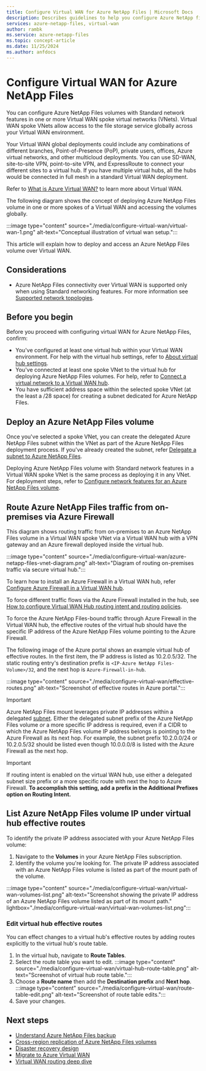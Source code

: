 ```yaml
---
title: Configure Virtual WAN for Azure NetApp Files | Microsoft Docs
description: Describes guidelines to help you configure Azure NetApp files on Azure Virtual WAN.
services: azure-netapp-files, virtual-wan
author: rambk
ms.service: azure-netapp-files
ms.topic: concept-article
ms.date: 11/25/2024
ms.author: anfdocs
---
```

# Configure Virtual WAN for Azure NetApp Files

You can configure Azure NetApp Files volumes with Standard network features in one or more Virtual WAN spoke virtual networks (VNets). Virtual WAN spoke VNets allow access to the file storage service globally across your Virtual WAN environment.

Your Virtual WAN global deployments could include any combinations of different branches, Point-of-Presence (PoP), private users, offices, Azure virtual networks, and other multicloud deployments. You can use SD-WAN, site-to-site VPN, point-to-site VPN, and ExpressRoute to connect your different sites to a virtual hub. If you have multiple virtual hubs, all the hubs would be connected in full mesh in a standard Virtual WAN deployment.

Refer to [What is Azure Virtual WAN?](../virtual-wan/virtual-wan-about.md) to learn more about Virtual WAN.

The following diagram shows the concept of deploying Azure NetApp Files volume in one or more spokes of a Virtual WAN and accessing the volumes globally.

:::image type="content" source="./media/configure-virtual-wan/virtual-wan-1.png" alt-text="Conceptual illustration of virtual wan setup.":::

This article will explain how to deploy and access an Azure NetApp Files volume over Virtual WAN.

## Considerations

* Azure NetApp Files connectivity over Virtual WAN is supported only when using Standard networking features. For more information see [Supported network topologies](azure-netapp-files-network-topologies.md#supported-network-topologies).

## Before you begin

Before you proceed with configuring virtual WAN for Azure NetApp Files, confirm:

* You've configured at least one virtual hub within your Virtual WAN environment. For help with the virtual hub settings, refer to [About virtual hub settings](../virtual-wan/hub-settings.md).
* You've connected at least one spoke VNet to the virtual hub for deploying Azure NetApp Files volumes. For help, refer to [Connect a virtual network to a Virtual WAN hub](../virtual-wan/howto-connect-vnet-hub.md). 
* You have sufficient address space within the selected spoke VNet (at the least a /28 space) for creating a subnet dedicated for Azure NetApp Files.

## Deploy an Azure NetApp Files volume

Once you've selected a spoke VNet, you can create the delegated Azure NetApp Files subnet within the VNet as part of the Azure NetApp Files deployment process. If you've already created the subnet, refer [Delegate a subnet to Azure NetApp Files](azure-netapp-files-delegate-subnet.md).

Deploying Azure NetApp Files volume with Standard network features in a Virtual WAN spoke VNet is the same process as deploying it in any VNet. For deployment steps, refer to [Configure network features for an Azure NetApp Files volume](configure-network-features.md).

## Route Azure NetApp Files traffic from on-premises via Azure Firewall

This diagram shows routing traffic from on-premises to an Azure NetApp Files volume in a Virtual WAN spoke VNet via a Virtual WAN hub with a VPN gateway and an Azure firewall deployed inside the virtual hub.

:::image type="content" source="./media/configure-virtual-wan/azure-netapp-files-vnet-diagram.png" alt-text="Diagram of routing on-premises traffic via secure virtual hub.":::

To learn how to install an Azure Firewall in a Virtual WAN hub, refer [Configure Azure Firewall in a Virtual WAN hub](../virtual-wan/howto-firewall.md).

To force different traffic flows via the Azure Firewall installed in the hub, see [How to configure Virtual WAN Hub routing intent and routing policies](../virtual-wan/how-to-routing-policies.md).

To force the Azure NetApp Files-bound traffic through Azure Firewall in the Virtual WAN hub, the effective routes of the virtual hub should have the specific IP address of the Azure NetApp Files volume pointing to the Azure Firewall.

The following image of the Azure portal shows an example virtual hub of effective routes. In the first item, the IP address is listed as 10.2.0.5/32. The static routing entry's destination prefix is `<IP-Azure NetApp Files-Volume>/32`, and the next hop is `Azure-Firewall-in-hub`.

:::image type="content" source="./media/configure-virtual-wan/effective-routes.png" alt-text="Screenshot of effective routes in Azure portal.":::

>[!IMPORTANT] 
> Azure NetApp Files mount leverages private IP addresses within a delegated [subnet](azure-netapp-files-network-topologies.md#subnets). Either the delegated subnet prefix of the Azure NetApp Files volume _or_ a more specific IP address is required, even if a CIDR to which the Azure NetApp Files volume IP address belongs is pointing to the Azure Firewall as its next hop. For example, the subnet prefix 10.2.0.0/24 or 10.2.0.5/32 should be listed even though 10.0.0.0/8 is listed with the Azure Firewall as the next hop.

>[!IMPORTANT]
>If routing intent is enabled on the virtual WAN hub, use either a delegated subnet size prefix or a more specific route with next the hop to Azure Firewall. **To accomplish this setting, add a prefix in the Additional Prefixes option on Routing Intent.**

## List Azure NetApp Files volume IP under virtual hub effective routes

To identify the private IP address associated with your Azure NetApp Files volume:
1. Navigate to the **Volumes** in your Azure NetApp Files subscription. 
1. Identify the volume you're looking for. The private IP address associated with an Azure NetApp Files volume is listed as part of the mount path of the volume.

:::image type="content" source="./media/configure-virtual-wan/virtual-wan-volumes-list.png" alt-text="Screenshot showing the private IP address of an Azure NetApp Files volume  listed as part of its mount path." lightbox="./media/configure-virtual-wan/virtual-wan-volumes-list.png":::

### Edit virtual hub effective routes

You can effect changes to a virtual hub's effective routes by adding routes explicitly to the virtual hub's route table.

1. In the virtual hub, navigate to **Route Tables**.
1. Select the route table you want to edit.
    :::image type="content" source="./media/configure-virtual-wan/virtual-hub-route-table.png" alt-text="Screenshot of virtual hub route table.":::
1. Choose a **Route name** then add the **Destination prefix** and **Next hop**.
    :::image type="content" source="./media/configure-virtual-wan/route-table-edit.png" alt-text="Screenshot of route table edits.":::
1. Save your changes. 

## Next steps

* [Understand Azure NetApp Files backup](backup-introduction.md)
* [Cross-region replication of Azure NetApp Files volumes](cross-region-replication-introduction.md)
* [Disaster recovery design](../virtual-wan/disaster-recovery-design.md)
* [Migrate to Azure Virtual WAN](../virtual-wan/migrate-from-hub-spoke-topology.md)
* [Virtual WAN routing deep dive](../virtual-wan/routing-deep-dive.md)
